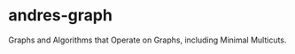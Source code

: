 andres-graph
============

Graphs and Algorithms that Operate on Graphs, including Minimal Multicuts.